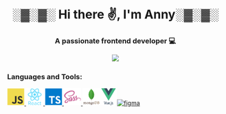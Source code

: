 <h1 align="center">░▓░▓░	Hi there ✌️, I'm Anny░▓░▓░	</h1>
<h3 align="center">A passionate frontend developer 💻</h3>
<p align="center">
 <img src="https://static.wikia.nocookie.net/liberproeliis/images/c/cd/6e18ea3334642036ea4f2ae79c1249c3b46d9194_hq.gif/revision/latest?cb=20180815221615&path-prefix=pt-br" target="_blank" rel="noreferrer"> 
 <p align="center">
</p>
<h3 align="left">Languages and Tools:</h3>
<p align="left"> <a href="https://developer.mozilla.org/en-US/docs/Web/JavaScript" target="_blank" rel="noreferrer"> <img src="https://raw.githubusercontent.com/devicons/devicon/master/icons/javascript/javascript-original.svg" alt="javascript" width="40" height="40"/> </a> <a href="https://reactjs.org/" target="_blank" rel="noreferrer"> <img src="https://raw.githubusercontent.com/devicons/devicon/master/icons/react/react-original-wordmark.svg" alt="react" width="40" height="40"/> </a> <a href="https://www.typescriptlang.org/" target="_blank" rel="noreferrer"> <img src="https://raw.githubusercontent.com/devicons/devicon/master/icons/typescript/typescript-original.svg" alt="typescript" width="40" height="40"/> <img src="https://raw.githubusercontent.com/devicons/devicon/master/icons/sass/sass-original.svg" alt="sass" width="40" height="40"/> </a> <a href="https://www.typescriptlang.org/" target="_blank" rel="noreferrer"> <img src="https://raw.githubusercontent.com/devicons/devicon/master/icons/mongodb/mongodb-original-wordmark.svg" alt="mongodb" width="40" height="40"/><img src="https://raw.githubusercontent.com/devicons/devicon/master/icons/vuejs/vuejs-original-wordmark.svg" alt="vuejs" width="40" height="40"/><img src="https://www.vectorlogo.zone/logos/figma/figma-icon.svg" alt="figma" width="40" height="40"/></a> </p>

